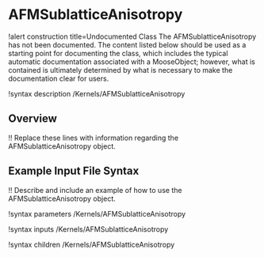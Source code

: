 # AFMSublatticeAnisotropy

!alert construction title=Undocumented Class
The AFMSublatticeAnisotropy has not been documented. The content listed below should be used as a starting point for
documenting the class, which includes the typical automatic documentation associated with a
MooseObject; however, what is contained is ultimately determined by what is necessary to make the
documentation clear for users.

!syntax description /Kernels/AFMSublatticeAnisotropy

## Overview

!! Replace these lines with information regarding the AFMSublatticeAnisotropy object.

## Example Input File Syntax

!! Describe and include an example of how to use the AFMSublatticeAnisotropy object.

!syntax parameters /Kernels/AFMSublatticeAnisotropy

!syntax inputs /Kernels/AFMSublatticeAnisotropy

!syntax children /Kernels/AFMSublatticeAnisotropy
